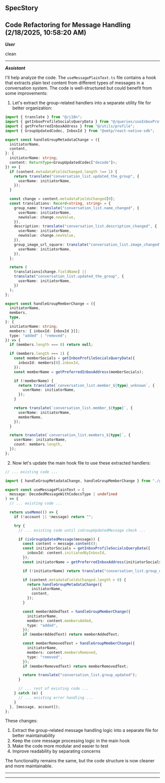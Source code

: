 ## SpecStory

## Code Refactoring for Message Handling (2/18/2025, 10:58:20 AM)

_**User**_

clean

---

_**Assistant**_

I'll help analyze the code. The `useMessagePlainText.ts` file contains a hook that extracts plain text content from different types of messages in a conversation system. The code is well-structured but could benefit from some improvements:

1. Let's extract the group-related handlers into a separate utility file for better organization:

```typescript:features/conversation-list/hooks/group-message-handlers.ts
import { translate } from "@/i18n";
import { getInboxProfileSocialsQueryData } from "@/queries/useInboxProfileSocialsQuery";
import { getPreferredInboxAddress } from "@/utils/profile";
import { GroupUpdatedCodec, InboxId } from "@xmtp/react-native-sdk";

export const handleGroupMetadataChange = ({
  initiatorName,
  content,
}: {
  initiatorName: string;
  content: ReturnType<GroupUpdatedCodec["decode"]>;
}) => {
  if (content.metadataFieldsChanged.length !== 1) {
    return translate("conversation_list.updated_the_group", {
      userName: initiatorName,
    });
  }

  const change = content.metadataFieldsChanged[0];
  const translations: Record<string, string> = {
    group_name: translate("conversation_list.name_changed", {
      userName: initiatorName,
      newValue: change.newValue,
    }),
    description: translate("conversation_list.description_changed", {
      userName: initiatorName,
      newValue: change.newValue,
    }),
    group_image_url_square: translate("conversation_list.image_changed", {
      userName: initiatorName,
    }),
  };

  return (
    translations[change.fieldName] ||
    translate("conversation_list.updated_the_group", {
      userName: initiatorName,
    })
  );
};

export const handleGroupMemberChange = ({
  initiatorName,
  members,
  type,
}: {
  initiatorName: string;
  members: { inboxId: InboxId }[];
  type: "added" | "removed";
}) => {
  if (members.length === 0) return null;

  if (members.length === 1) {
    const memberSocials = getInboxProfileSocialsQueryData({
      inboxId: members[0].inboxId,
    });
    const memberName = getPreferredInboxAddress(memberSocials);

    if (!memberName) {
      return translate(`conversation_list.member_${type}_unknown`, {
        userName: initiatorName,
      });
    }

    return translate(`conversation_list.member_${type}`, {
      userName: initiatorName,
      memberName,
    });
  }

  return translate(`conversation_list.members_${type}`, {
    userName: initiatorName,
    count: members.length,
  });
};
```

2. Now let's update the main hook file to use these extracted handlers:

```typescript:features/conversation-list/hooks/use-message-plain-text.ts
// ... existing code ...

import { handleGroupMetadataChange, handleGroupMemberChange } from "./group-message-handlers";

export const useMessagePlainText = (
  message: DecodedMessageWithCodecsType | undefined
) => {
  // ... existing code ...

  return useMemo(() => {
    if (!account || !message) return "";

    try {
      // ... existing code until isGroupUpdatedMessage check ...

      if (isGroupUpdatedMessage(message)) {
        const content = message.content();
        const initiatorSocials = getInboxProfileSocialsQueryData({
          inboxId: content.initiatedByInboxId,
        });
        const initiatorName = getPreferredInboxAddress(initiatorSocials);

        if (!initiatorName) return translate("conversation_list.group_updated");

        if (content.metadataFieldsChanged.length > 0) {
          return handleGroupMetadataChange({
            initiatorName,
            content,
          });
        }

        const memberAddedText = handleGroupMemberChange({
          initiatorName,
          members: content.membersAdded,
          type: "added",
        });
        if (memberAddedText) return memberAddedText;

        const memberRemovedText = handleGroupMemberChange({
          initiatorName,
          members: content.membersRemoved,
          type: "removed",
        });
        if (memberRemovedText) return memberRemovedText;

        return translate("conversation_list.group_updated");
      }

      // ... rest of existing code ...
    } catch (e) {
      // ... existing error handling ...
    }
  }, [message, account]);
};
```

These changes:

1. Extract the group-related message handling logic into a separate file for better maintainability
2. Keep the core message processing logic in the main hook
3. Make the code more modular and easier to test
4. Improve readability by separating concerns

The functionality remains the same, but the code structure is now cleaner and more maintainable.

---



---

